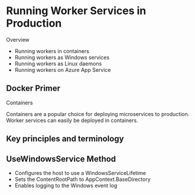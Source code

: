 # Running Worker Services in Production

Overview

- Running workers in containers
- Running workers as Windows services
- Running workers as Linux daemons
- Running workers on Azure App Service

## Docker Primer

Containers

Containers are a popular choice for deploying microservices to production. Worker services can easily be deployed in containers.

## Key principles and terminology

## UseWindowsService Method

- Configures the host to use a WindowsServiceLifetime
- Sets the ContentRootPath to AppContext.BaseDirectory
- Enables logging to the Windows event log

